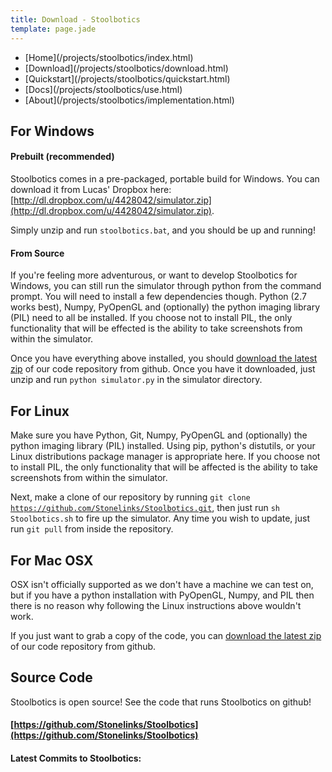 ```yaml
---
title: Download - Stoolbotics
template: page.jade
---
```


<ul class="nav navbar-nav">
  <li>[Home](/projects/stoolbotics/index.html)</li>
  <li>[Download](/projects/stoolbotics/download.html)</li>
  <li>[Quickstart](/projects/stoolbotics/quickstart.html)</li>
  <li>[Docs](/projects/stoolbotics/use.html)</li>
  <li>[About](/projects/stoolbotics/implementation.html)</li>
</ul>



## For Windows

#### Prebuilt (recommended)

Stoolbotics comes in a pre-packaged, portable build for Windows. You can download it from Lucas' Dropbox here: [http://dl.dropbox.com/u/4428042/simulator.zip](http://dl.dropbox.com/u/4428042/simulator.zip).

Simply unzip and run <code>stoolbotics.bat</code>, and you should be up and running!


#### From Source

If you're feeling more adventurous, or want to develop Stoolbotics for Windows, you can still run the simulator through python from the command prompt. You will need to install a few dependencies though. Python (2.7 works best), Numpy, PyOpenGL and (optionally) the python imaging library (PIL) need to all be installed. If you choose not to install PIL, the only functionality that will be effected is the ability to take screenshots from within the simulator.

Once you have everything above installed, you should [download the latest zip](https://github.com/Stonelinks/Stoolbotics/zipball/master) of our code repository from github. Once you have it downloaded, just unzip and run <code>python simulator.py</code> in the simulator directory.


## For Linux

Make sure you have Python, Git, Numpy, PyOpenGL and (optionally) the python imaging library (PIL) installed. Using pip, python's distutils, or your Linux distributions package manager is appropriate here. If you choose not to install PIL, the only functionality that will be affected is the ability to take screenshots from within the simulator.

Next, make a clone of our repository by running <code>git clone https://github.com/Stonelinks/Stoolbotics.git</code>, then just run <code>sh Stoolbotics.sh</code> to fire up the simulator. Any time you wish to update, just run <code>git pull</code> from inside the repository.


## For Mac OSX

OSX isn't officially supported as we don't have a machine we can test on, but if you have a python installation with PyOpenGL, Numpy, and PIL then there is no reason why following the Linux instructions above wouldn't work.

If you just want to grab a copy of the code, you can [download the latest zip](https://github.com/Stonelinks/Stoolbotics/zipball/master) of our code repository from github.


## Source Code

Stoolbotics is open source! See the code that runs Stoolbotics on github!
#### [https://github.com/Stonelinks/Stoolbotics](https://github.com/Stonelinks/Stoolbotics)


<script type="text/javascript">
$(window).load(function () {
  var c = new libgithub.Badge('Stonelinks', 'Stoolbotics');
  c.numCommitsIs(5);
  c.targetIs('#commits');
});
</script>

#### Latest Commits to Stoolbotics:
<div id="commits"></div>


